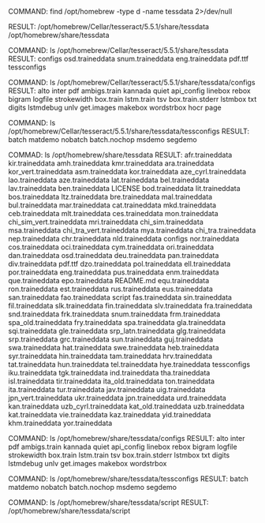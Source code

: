COMMAND:
find /opt/homebrew -type d -name tessdata 2>/dev/null

RESULT:
/opt/homebrew/Cellar/tesseract/5.5.1/share/tessdata
/opt/homebrew/share/tessdata

COMMAND:
ls /opt/homebrew/Cellar/tesseract/5.5.1/share/tessdata
RESULT:
configs			osd.traineddata		snum.traineddata
eng.traineddata		pdf.ttf			tessconfigs

COMMAND:
ls /opt/homebrew/Cellar/tesseract/5.5.1/share/tessdata/configs
RESULT:
alto			inter			pdf
ambigs.train		kannada			quiet
api_config		linebox			rebox
bigram			logfile			strokewidth
box.train		lstm.train		tsv
box.train.stderr	lstmbox			txt
digits			lstmdebug		unlv
get.images		makebox			wordstrbox
hocr			page

COMMAND:
ls /opt/homebrew/Cellar/tesseract/5.5.1/share/tessdata/tessconfigs
RESULT:
batch		matdemo		nobatch
batch.nochop	msdemo		segdemo

COMMAD:
ls /opt/homebrew/share/tessdata
RESULT:
afr.traineddata			kir.traineddata
amh.traineddata			kmr.traineddata
ara.traineddata			kor_vert.traineddata
asm.traineddata			kor.traineddata
aze_cyrl.traineddata		lao.traineddata
aze.traineddata			lat.traineddata
bel.traineddata			lav.traineddata
ben.traineddata			LICENSE
bod.traineddata			lit.traineddata
bos.traineddata			ltz.traineddata
bre.traineddata			mal.traineddata
bul.traineddata			mar.traineddata
cat.traineddata			mkd.traineddata
ceb.traineddata			mlt.traineddata
ces.traineddata			mon.traineddata
chi_sim_vert.traineddata	mri.traineddata
chi_sim.traineddata		msa.traineddata
chi_tra_vert.traineddata	mya.traineddata
chi_tra.traineddata		nep.traineddata
chr.traineddata			nld.traineddata
configs				nor.traineddata
cos.traineddata			oci.traineddata
cym.traineddata			ori.traineddata
dan.traineddata			osd.traineddata
deu.traineddata			pan.traineddata
div.traineddata			pdf.ttf
dzo.traineddata			pol.traineddata
ell.traineddata			por.traineddata
eng.traineddata			pus.traineddata
enm.traineddata			que.traineddata
epo.traineddata			README.md
equ.traineddata			ron.traineddata
est.traineddata			rus.traineddata
eus.traineddata			san.traineddata
fao.traineddata			script
fas.traineddata			sin.traineddata
fil.traineddata			slk.traineddata
fin.traineddata			slv.traineddata
fra.traineddata			snd.traineddata
frk.traineddata			snum.traineddata
frm.traineddata			spa_old.traineddata
fry.traineddata			spa.traineddata
gla.traineddata			sqi.traineddata
gle.traineddata			srp_latn.traineddata
glg.traineddata			srp.traineddata
grc.traineddata			sun.traineddata
guj.traineddata			swa.traineddata
hat.traineddata			swe.traineddata
heb.traineddata			syr.traineddata
hin.traineddata			tam.traineddata
hrv.traineddata			tat.traineddata
hun.traineddata			tel.traineddata
hye.traineddata			tessconfigs
iku.traineddata			tgk.traineddata
ind.traineddata			tha.traineddata
isl.traineddata			tir.traineddata
ita_old.traineddata		ton.traineddata
ita.traineddata			tur.traineddata
jav.traineddata			uig.traineddata
jpn_vert.traineddata		ukr.traineddata
jpn.traineddata			urd.traineddata
kan.traineddata			uzb_cyrl.traineddata
kat_old.traineddata		uzb.traineddata
kat.traineddata			vie.traineddata
kaz.traineddata			yid.traineddata
khm.traineddata			yor.traineddata


COMMAND:
ls /opt/homebrew/share/tessdata/configs
RESULT:
alto			inter			pdf
ambigs.train		kannada			quiet
api_config		linebox			rebox
bigram			logfile			strokewidth
box.train		lstm.train		tsv
box.train.stderr	lstmbox			txt
digits			lstmdebug		unlv
get.images		makebox			wordstrbox


COMMAND:
ls /opt/homebrew/share/tessdata/tessconfigs
RESULT:
batch		matdemo		nobatch
batch.nochop	msdemo		segdemo

COMMAND:
ls /opt/homebrew/share/tessdata/script 
RESULT:
/opt/homebrew/share/tessdata/script
